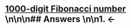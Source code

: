 # [1000-digit Fibonacci number](https://projecteuler.net/problem=25) \n\n\n## Answers \n\n1. &larr;
